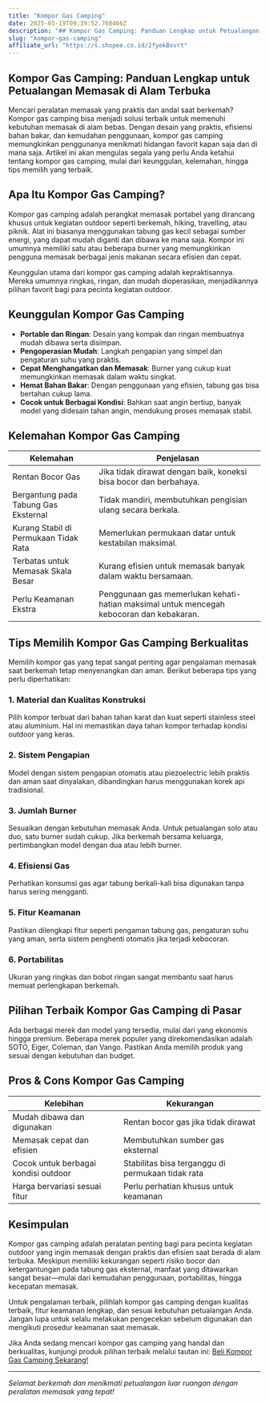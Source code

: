 ```yaml
---
title: "Kompor Gas Camping"
date: 2025-05-19T09:39:52.768466Z
description: "## Kompor Gas Camping: Panduan Lengkap untuk Petualangan Memasak di Alam Terbuka..."
slug: "kompor-gas-camping"
affiliate_url: "https://s.shopee.co.id/2fyekBxvrt"
---
```

## Kompor Gas Camping: Panduan Lengkap untuk Petualangan Memasak di Alam Terbuka

Mencari peralatan memasak yang praktis dan andal saat berkemah? Kompor gas camping bisa menjadi solusi terbaik untuk memenuhi kebutuhan memasak di alam bebas. Dengan desain yang praktis, efisiensi bahan bakar, dan kemudahan penggunaan, kompor gas camping memungkinkan penggunanya menikmati hidangan favorit kapan saja dan di mana saja. Artikel ini akan mengulas segala yang perlu Anda ketahui tentang kompor gas camping, mulai dari keunggulan, kelemahan, hingga tips memilih yang terbaik.

## Apa Itu Kompor Gas Camping?

Kompor gas camping adalah perangkat memasak portabel yang dirancang khusus untuk kegiatan outdoor seperti berkemah, hiking, travelling, atau piknik. Alat ini biasanya menggunakan tabung gas kecil sebagai sumber energi, yang dapat mudah diganti dan dibawa ke mana saja. Kompor ini umumnya memiliki satu atau beberapa burner yang memungkinkan pengguna memasak berbagai jenis makanan secara efisien dan cepat.

Keunggulan utama dari kompor gas camping adalah kepraktisannya. Mereka umumnya ringkas, ringan, dan mudah dioperasikan, menjadikannya pilihan favorit bagi para pecinta kegiatan outdoor.

## Keunggulan Kompor Gas Camping

- **Portable dan Ringan**: Desain yang kompak dan ringan membuatnya mudah dibawa serta disimpan.
- **Pengoperasian Mudah**: Langkah pengapian yang simpel dan pengaturan suhu yang praktis.
- **Cepat Menghangatkan dan Memasak**: Burner yang cukup kuat memungkinkan memasak dalam waktu singkat.
- **Hemat Bahan Bakar**: Dengan penggunaan yang efisien, tabung gas bisa bertahan cukup lama.
- **Cocok untuk Berbagai Kondisi**: Bahkan saat angin bertiup, banyak model yang didesain tahan angin, mendukung proses memasak stabil.
  
## Kelemahan Kompor Gas Camping

| Kelemahan | Penjelasan |
| --- | --- |
| Rentan Bocor Gas | Jika tidak dirawat dengan baik, koneksi bisa bocor dan berbahaya. |
| Bergantung pada Tabung Gas Eksternal | Tidak mandiri, membutuhkan pengisian ulang secara berkala. |
| Kurang Stabil di Permukaan Tidak Rata | Memerlukan permukaan datar untuk kestabilan maksimal. |
| Terbatas untuk Memasak Skala Besar | Kurang efisien untuk memasak banyak dalam waktu bersamaan. |
| Perlu Keamanan Ekstra | Penggunaan gas memerlukan kehati-hatian maksimal untuk mencegah kebocoran dan kebakaran. |

## Tips Memilih Kompor Gas Camping Berkualitas

Memilih kompor gas yang tepat sangat penting agar pengalaman memasak saat berkemah tetap menyenangkan dan aman. Berikut beberapa tips yang perlu diperhatikan:

### 1. Material dan Kualitas Konstruksi
Pilih kompor terbuat dari bahan tahan karat dan kuat seperti stainless steel atau aluminium. Hal ini memastikan daya tahan kompor terhadap kondisi outdoor yang keras.

### 2. Sistem Pengapian
Model dengan sistem pengapian otomatis atau piezoelectric lebih praktis dan aman saat dinyalakan, dibandingkan harus menggunakan korek api tradisional.

### 3. Jumlah Burner
Sesuaikan dengan kebutuhan memasak Anda. Untuk petualangan solo atau duo, satu burner sudah cukup. Jika berkemah bersama keluarga, pertimbangkan model dengan dua atau lebih burner.

### 4. Efisiensi Gas
Perhatikan konsumsi gas agar tabung berkali-kali bisa digunakan tanpa harus sering mengganti.

### 5. Fitur Keamanan
Pastikan dilengkapi fitur seperti pengaman tabung gas, pengaturan suhu yang aman, serta sistem penghenti otomatis jika terjadi kebocoran.

### 6. Portabilitas
Ukuran yang ringkas dan bobot ringan sangat membantu saat harus memuat perlengkapan berkemah.

## Pilihan Terbaik Kompor Gas Camping di Pasar

Ada berbagai merek dan model yang tersedia, mulai dari yang ekonomis hingga premium. Beberapa merek populer yang direkomendasikan adalah SOTO, Eiger, Coleman, dan Vango. Pastikan Anda memilih produk yang sesuai dengan kebutuhan dan budget.

## Pros & Cons Kompor Gas Camping

| Kelebihan | Kekurangan |
| --- | --- |
| Mudah dibawa dan digunakan | Rentan bocor gas jika tidak dirawat |
| Memasak cepat dan efisien | Membutuhkan sumber gas eksternal |
| Cocok untuk berbagai kondisi outdoor | Stabilitas bisa terganggu di permukaan tidak rata |
| Harga bervariasi sesuai fitur | Perlu perhatian khusus untuk keamanan |

## Kesimpulan

Kompor gas camping adalah peralatan penting bagi para pecinta kegiatan outdoor yang ingin memasak dengan praktis dan efisien saat berada di alam terbuka. Meskipun memiliki kekurangan seperti risiko bocor dan ketergantungan pada tabung gas eksternal, manfaat yang ditawarkan sangat besar—mulai dari kemudahan penggunaan, portabilitas, hingga kecepatan memasak.

Untuk pengalaman terbaik, pilihlah kompor gas camping dengan kualitas terbaik, fitur keamanan lengkap, dan sesuai kebutuhan petualangan Anda. Jangan lupa untuk selalu melakukan pengecekan sebelum digunakan dan mengikuti prosedur keamanan saat memasak.

Jika Anda sedang mencari kompor gas camping yang handal dan berkualitas, kunjungi produk pilihan terbaik melalui tautan ini: [Beli Kompor Gas Camping Sekarang!](https://s.shopee.co.id/2fyekBxvrt)

---

*Selamat berkemah dan menikmati petualangan luar ruangan dengan peralatan memasak yang tepat!*